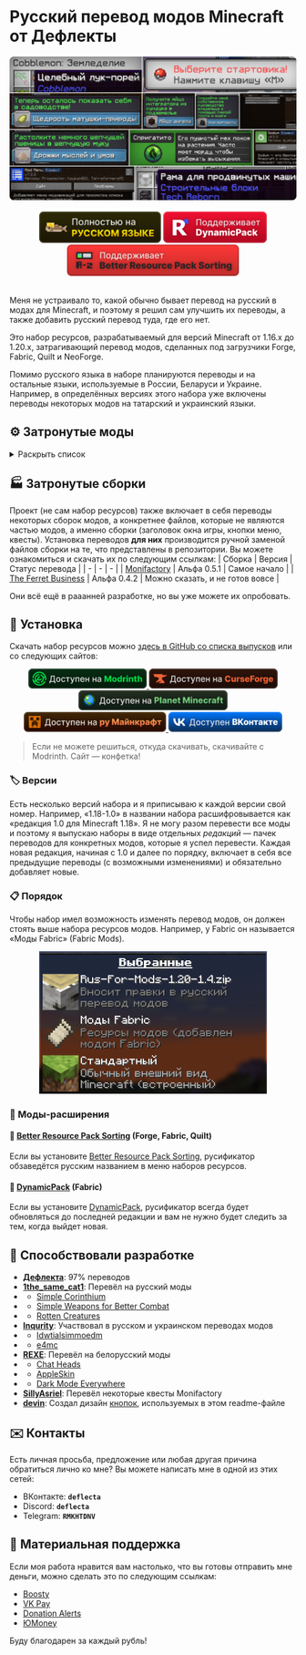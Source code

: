 # Русский перевод модов Minecraft от Дефлекты
<div align="center">
    <img title="В будущем заменю эту картинку" src="Разное/preview2.png">
    <br>
    <br>
    <img title="Никак не связано с «Фаргус Мультимедия». Это просто добрая отсылка. Я работаю над переводами один с 2020 года, лишь изредка получая помощь от народа (хотелось бы, конечно, больше вклада от Интернета, но имеем, что имеем)." src="Разное/fargus_cozy_vector.svg" height="55">
    <a href="https://modrinth.com/mod/dynamicpack"><img title="Хороший мод, хороший разработчик ❤️" src="Разное/dynamicpack_cozy_vector.svg" height="55"></a>
    <a href="https://modrinth.com/mod/better-resource-pack-sorting"><img title="Очень удобный мод" src="Разное/brps_cozy_vector.svg" height="55"></a>
    <br>
    <br>
    <!--<a href="https://github.com/RushanM/Minecraft-Mods-Russian-Translation/wiki/%D0%9F%D0%BE%D0%BC%D0%BE%D1%89%D1%8C-%D1%81-%D0%BF%D0%B5%D1%80%D0%B5%D0%B2%D0%BE%D0%B4%D0%BE%D0%BC">
        <img height="38" src="Разное/translate.svg">
    </a>-->
</div>

Меня не устраивало то, какой обычно бывает перевод на русский в модах для Minecraft, и поэтому я решил сам улучшить их переводы, а также добавить русский перевод туда, где его нет.

Это набор ресурсов, разрабатываемый для версий Minecraft от 1.16.x до 1.20.x, затрагивающий перевод модов, сделанных под загрузчики Forge, Fabric, Quilt и NeoForge.

Помимо русского языка в наборе планируются переводы и на остальные языки, используемые в России, Беларуси и Украине. Например, в определённых версиях этого набора уже включены переводы некоторых модов на татарский и украинский языки.

## ⚙️ Затронутые моды
<details>
<summary>Раскрыть список</summary>
<br>

* `1.16—1.20` — версии игры
* 🌌 — мода нет на эту версию
* ❌ — полного перевода пока нет, но возможно есть частичный
* ✅ — перевод готов

| Мод | [1.16](https://docs.google.com/spreadsheets/d/1RvozWJU5MYusAiJiMfODWA1t-bj2jhIj0FZCY5UU28k/edit?usp=sharing) | [1.17](https://docs.google.com/spreadsheets/d/1RvozWJU5MYusAiJiMfODWA1t-bj2jhIj0FZCY5UU28k/edit?usp=sharing) | [1.18](/1.18/assets/README.md) | [1.19](https://docs.google.com/spreadsheets/d/1RvozWJU5MYusAiJiMfODWA1t-bj2jhIj0FZCY5UU28k/edit?usp=sharing) | [1.20](https://docs.google.com/spreadsheets/d/1RvozWJU5MYusAiJiMfODWA1t-bj2jhIj0FZCY5UU28k/edit?usp=sharing) |
| - | - | - | - | - | - |
| [[TFB] Anthro Origins](https://modrinth.com/mod/tfb_anthro_origins) | ❌ | ❌ | ❌ | ❌ | ❌ |
| [A Few More Plushies](https://modrinth.com/mod/afmp) | 🌌 | 🌌 | 🌌 | ✅ Рус. | ❌ |
| [Additional Additions](https://modrinth.com/mod/addadd) | 🌌 | ❌ | ✅ Рус.<br>✅ Тат. | ✅ Рус.<br>✅ Тат. | ✅ Рус. |
| [Adorn](https://modrinth.com/mod/adorn) | ❌ | ❌ | ❌ | ❌ | ❌ |
| [All the Fan Made Discs](https://modrinth.com/mod/all-the-fan-made-discs) | 🌌 | 🌌 | ❌ | ❌ | ✅ Рус. |
| [Animatica](https://modrinth.com/mod/animatica) | 🌌 | ❌ | ❌ | ❌ | ✅ Рус. |
| [AppleSkin](https://modrinth.com/mod/appleskin) | ✅ Рус.<br>✅ Бел. | ✅ Рус.<br>✅ Бел. | ✅ Рус.<br>✅ Бел. | ✅ Рус.<br>✅ Бел. | ✅ Рус.<br>✅ Бел. |
| [Applied Energistics 2](https://modrinth.com/mod/ae2) | ❌ | ✅ Рус. | ❌ | ❌ | ❌ |
| [Ars Nouveau](https://modrinth.com/mod/ars-nouveau) | ❌ | ❌ | ❌ | ❌ | ❌ |
| [Automatic Tool Swap](https://www.curseforge.com/minecraft/mc-mods/automatic-tool-swap) | ❌ | ✅ Рус. | ❌ | ❌ | ❌ |
| [Back Up Beds](https://modrinth.com/mod/back-up-beds) | ❌ | ❌ | ❌ | ❌ | ✅ Рус. |
| [Backported Wolves](https://modrinth.com/mod/backported-wolves) | ❌ | ❌ | ❌ | ❌ | ❌ |
| [Bad Wither No Cookie - Reloaded](https://modrinth.com/mod/bad-wither-no-cookie) | ❌ | ❌ | ❌ | ❌ | ✅ Рус. |
| [Better Biome Blend](https://modrinth.com/mod/better-biome-blend) | ❌ | ✅ Рус. | ❌ | ❌ | 🌌 |
| [Better Mods Button](https://www.curseforge.com/minecraft/mc-mods/better-mods-button) | ❌ | ✅ Рус. | ❌ | ❌ | ❌ |
| [Bocchium](https://www.curseforge.com/minecraft/mc-mods/bocchium) | ❌ | ❌ | ❌ | ❌ | ✅ Рус. |
| [Bookshelf](https://modrinth.com/mod/bookshelf-lib) | ✅ Рус. | ❌ | ❌ | ❌ | ❌ |
| [Botania](https://modrinth.com/mod/botania) | ❌ | ❌ | ❌ | ❌ | ❌ |
| [Canvas Renderer](https://modrinth.com/mod/canvas) | 🌌 | ❌ | ❌ | ❌ | ❌ |
| [Catalogue](https://www.curseforge.com/minecraft/mc-mods/catalogue) | ✅ Рус. | ✅ Рус. | ❌ | ❌ | ❌ |
| [Cave Dweller Evolved](https://modrinth.com/mod/cave-dweller-evolved) | ❌ | ❌ | ❌ | ✅ Рус. | ✅ Рус. |
| [Cave Dweller](https://modrinth.com/mod/cave-dweller-fabric) | ❌ | ❌ | ❌ | ✅ Рус. | ✅ Рус. |
| [Chat Heads](https://modrinth.com/mod/chat-heads) | ✅ Рус.<br>✅ Бел.<br>✅ Тат. | ❌ | ❌ | ❌ | ✅ Рус. |
| [Classic Steam Dynamo](https://www.curseforge.com/minecraft/mc-mods/steam-dynamo) | ❌ | ❌ | ❌ | ❌ | ✅ Рус. |
| [Clear Despawn](https://modrinth.com/mod/cleardespawn) | ❌ | ❌ | ❌ | ❌ | ✅ Рус. |
| [Cloth Config API](https://modrinth.com/mod/cloth-config) | ✅ Рус. | ❌ | ❌ | ❌ | ✅ Рус. |
| [Cobblemon](https://modrinth.com/mod/cobblemon) | ❌ | ❌ | ❌ | ❌ | ❌ |
| [Configured](https://www.curseforge.com/minecraft/mc-mods/configured) | ❌ | ✅ Рус. | ❌ | ❌ | ❌ |
| [Controlling](https://modrinth.com/mod/controlling) | ❌ | ❌ | ❌ | ✅ Рус. | ❌ |
| [Cosmetic Armor Reworked](https://www.curseforge.com/minecraft/mc-mods/cosmetic-armor-reworked) | ❌ | ✅ Рус. | ❌ | ❌ | ❌ |
| [Cosmetic Armor](https://modrinth.com/mod/cosmetic-armor) | ❌ | ❌ | ❌ | ❌ | ✅ Рус. |
| [CreRaces](https://modrinth.com/mod/creraces) | ❌ | ❌ | ❌ | ❌ | ❌ |
| [Dark Mode Everywhere](https://modrinth.com/mod/dark-mode-everywhere) | ❌ | ❌ | ❌ | ❌ | ✅ Рус.<br>✅ Бел. |
| [Delightful Creators](https://www.curseforge.com/minecraft/mc-mods/delightful-creators-fabric) | ❌ | ❌ | ❌ | ❌ | ❌ |
| [Ding](https://modrinth.com/mod/ding) | ❌ | ❌ | ❌ | ❌ | ✅ Рус. |
| [Domestication Innovation](https://www.curseforge.com/minecraft/mc-mods/domestication-innovation) | ❌ | ❌ | ✅ Рус. | ❌ | ❌ |
| [Dynamic FPS](https://modrinth.com/mod/dynamic-fps) | ❌ | ❌ | ❌ | ❌ | ✅ Рус. |
| [e4mc](https://modrinth.com/mod/e4mc) | ❌ | ✅ Рус.<br>✅ Укр. | ✅ Рус.<br>✅ Укр. | ✅ Рус.<br>✅ Укр. | ✅ Рус.<br>✅ Укр. |
| [Enchantment Descriptions](https://www.curseforge.com/minecraft/mc-mods/enchantment-descriptions) | ❌ | ✅ Рус. | ❌ | ❌ | ❌ |
| [Endless Music](https://modrinth.com/mod/endless-music) | ❌ | ❌ | ❌ | ❌ | ✅ Рус. |
| [Enhanced Attack Indicator](https://modrinth.com/mod/enhanced-attack-indicator) | ❌ | ❌ | ❌ | ❌ | ✅ Рус. |
| [Enigmatic Legacy](https://modrinth.com/mod/enigmatic-legacy) | ❌ | ❌ | ❌ | ❌ | ❌ |
| [Entity Culling](https://modrinth.com/mod/entityculling) | ❌ | ❌ | ❌ | ❌ | ✅ Рус. |
| [Fabric](https://fabricmc.net) | ✅ Рус. | ✅ Рус. | ✅ Рус. | ✅ Рус. | ✅ Рус. |
| [FabricSkyBoxes Interop](https://modrinth.com/mod/fabricskyboxes-interop) | ❌ | ❌ | ❌ | ❌ | ✅ Рус. |
| [FabricSkyBoxes](https://modrinth.com/mod/fabricskyboxes) | ❌ | ❌ | ❌ | ❌ | ✅ Рус.<br>✅ Тат. |
| [FastWorkbench](https://www.curseforge.com/minecraft/mc-mods/fastworkbench) | ❌ | ❌ | ❌ | ❌ | ❌ |
| [Forge](https://files.minecraftforge.net/net/minecraftforge/forge) | ❌ | ❌ | ✅ Рус. | ✅ Рус. | ❌ |
| [Full Brightness Toggle](https://modrinth.com/mod/full-brightness-toggle) | ❌ | ❌ | ❌ | ❌ | ✅ Рус. |
| [Functional Thermal Drawers](https://www.curseforge.com/minecraft/mc-mods/functional-thermal-drawers) | ❌ | ❌ | ❌ | ❌ | ✅ Рус. |
| [FurBandits](https://www.curseforge.com/minecraft/mc-mods/furbandits) | ❌ | ❌ | ❌ | ❌ | ❌ |
| [Guardians Galore](https://modrinth.com/mod/guardians-galore-fabric) | ❌ | ❌ | ❌ | ❌ | ✅ Рус. |
| [Happy Pride Moth!](https://modrinth.com/mod/pride-moths) | ❌ | ❌ | ❌ | ❌ | ✅ Рус. |
| [Iceopolis](https://www.curseforge.com/minecraft/mc-mods/iceopolis) | 🌌 | 🌌 | 🌌 | ✅ Рус. | 🌌 |
| [Idwtialsimmoedm](https://modrinth.com/mod/idwtialsimmoedm) | ❌ | ❌ | ✅ Рус. | ❌ | ✅ Рус. |
| [Immersive Petroleum](https://www.curseforge.com/minecraft/mc-mods/immersive-petroleum) | ❌ | 🌌 | ❌ | ❌ | 🌌 |
| [Iris Shaders](https://modrinth.com/mod/iris) | ❌ | ❌ | ❌ | ❌ | ❌ |
| [Jade 🔍](https://modrinth.com/mod/jade) | ❌ | ❌ | ❌ | ❌ | ❌ |
| [Just Enough Advancements](https://www.curseforge.com/minecraft/mc-mods/jea) | ❌ | ❌ | ❌ | ❌ | ❌ |
| [Just Enough Resources](https://modrinth.com/mod/just-enough-resources-jer) | ❌ | ❌ | ❌ | ❌ | ❌ |
| [Kawaii Dishes](https://modrinth.com/mod/kawaii-dishes) | ❌ | ❌ | ❌ | ❌ | ❌ |
| [LibJF](https://modrinth.com/mod/libjf) | ❌ | ❌ | ❌ | ❌ | ✅ Рус. |
| [Litematica](https://litematica.org) | ❌ | ❌ | ❌ | ✅ Рус. | ❌ |
| [Look](https://modrinth.com/mod/look) | ❌ | ❌ | ❌ | ❌ | ✅ Рус. |
| [Loqui](https://loqui.imb11.dev) | 🌌 | 🌌 | 🌌 | ✅ Рус. | ✅ Рус. |
| [Lucky Block](https://www.curseforge.com/minecraft/mc-mods/lucky-block) | ❌ | ❌ | ✅ Рус.<br>✅ Тат. | ❌ | ❌ |
| [Lycanthropy](https://modrinth.com/mod/lycanthropy) | ❌ | ❌ | ❌ | ❌ | ✅ Рус. |
| [Make Bubbles Pop](https://modrinth.com/mod/make_bubbles_pop) | ❌ | ❌ | ❌ | ❌ | ✅ Рус. |
| [Mana and Artifice](https://modrinth.com/mod/mana-and-artifice) | ❌ | ❌ | ❌ | ❌ | ❌ |
| [MarbleGate's Exotic Enchantment: Flowing Agony](https://modrinth.com/mod/flowing-agony) | ❌ | ❌ | ❌ | ❌ | ❌ |
| [Mica](https://modrinth.com/mod/mica) | ❌ | ❌ | ❌ | ❌ | ✅ Рус. |
| [Mod Menu](https://modrinth.com/mod/modmenu) | ❌ | ❌ | ✅ Рус. | ✅ Рус. | ✅ Рус. |
| [More Music Discs](https://modrinth.com/mod/more-music-discs) | ❌ | ❌ | ❌ | ❌ | ✅ Рус. |
| [NEEPMeat](https://modrinth.com/mod/neepmeat) | ❌ | ❌ | ❌ | ❌ | ❌ |
| [Neighborly](https://www.curseforge.com/minecraft/mc-mods/neighborly) | ❌ | ❌ | ❌ | ❌ | ❌ |
| [NeoForge](https://neoforged.net) | ❌ | ❌ | ❌ | ❌ | ❌ |
| [Nevermore!](https://modrinth.com/datapack/nevermore) | ❌ | ❌ | ❌ | ❌ | ❌ |
| [Pigsteel](https://modrinth.com/mod/pigsteel-fabric) | ❌ | ❌ | ❌ | ❌ | ✅ Рус. |
| [Raised](https://modrinth.com/mod/raised) | ❌ | ❌ | ❌ | ❌ | ❌ |
| [Rats](https://modrinth.com/mod/rats) | ❌ | ❌ | ❌ | ❌ | ❌ |
| [Redstone Clock](https://www.curseforge.com/minecraft/mc-mods/redstone-clock) | ❌ | ❌ | ❌ | ❌ | ✅ Рус. |
| [Regions Unexplored](https://modrinth.com/mod/regions-unexplored) | ❌ | ❌ | ❌ | ❌ | ❌ |
| [Respackopts](https://modrinth.com/mod/respackopts) | ❌ | ❌ | ❌ | ❌ | ✅ Рус. |
| [Rotten Creatures](https://modrinth.com/mod/rottencreatures) | ❌ | ❌ | ✅ Рус. | ✅ Рус. | ❌ |
| [Roughly Enough Items](https://modrinth.com/mod/rei) | ❌ | ❌ | ❌ | ❌ | ❌ |
| [Showcase Item](https://modrinth.com/mod/showcase-item) | ❌ | ❌ | ❌ | ❌ | ✅ Рус. |
| [Simple Corinthium](https://www.curseforge.com/minecraft/mc-mods/simple-corinthium) | ❌ | ❌ | ✅ Рус. | ✅ Рус. | ❌ |
| [Simple Weapons for Better Combat](https://www.curseforge.com/minecraft/mc-mods/simple-weapons-for-better-combat) | ❌ | ❌ | ✅ Рус. | ✅ Рус. | ❌ |
| [SimplyStatus](https://modrinth.com/mod/simplystatus) | ❌ | ❌ | ❌ | ❌ | ✅ Рус. |
| [Smooth Boot (Fabric)](https://modrinth.com/mod/smoothboot-fabric) | ❌ | ❌ | ❌ | ✅ Рус. | ❌ |
| [Smooth Boot (Reloaded)](https://modrinth.com/mod/smooth-boot-reloaded) | ❌ | ❌ | ❌ | ✅ Рус. | ❌ |
| [Snad](https://www.curseforge.com/minecraft/mc-mods/snad) | ❌ | ❌ | ❌ | ❌ | ✅ Рус. |
| [Sodium Extra](https://modrinth.com/mod/sodium-extra) | ❌ | ❌ | ❌ | ❌ | ❌ |
| [Sodium](https://modrinth.com/mod/sodium) | ❌ | ✅ Рус. | ✅ Рус. | ✅ Рус. | ❌ |
| [Sulfur Based Weapon Development](https://modrinth.com/mod/sbwd) | 🌌 | 🌌 | 🌌 | ✅ Рус. | 🌌 |
| [Tech Reborn](https://www.curseforge.com/minecraft/mc-mods/techreborn) | ❌ | ❌ | ❌ | ❌ | ❌ |
| [The Dark Dweller](https://modrinth.com/mod/the-dark-dweller) | ❌ | ❌ | ❌ | ✅ Рус. | ❌ |
| [The Fellow Furries Mod](https://modrinth.com/mod/fellowfurriesmod) | ❌ | ❌ | ❌ | ❌ | ✅ Рус. |
| [The Twilight Forest](https://www.curseforge.com/minecraft/mc-mods/the-twilight-forest) | ❌ | ❌ | ❌ | ❌ | ✅ Рус. |
| [Thermal Systeams: Monifactory Edition](https://github.com/ThePansmith/Monifactory/blob/main/mods/systeams-1.20.1-1.7.1.jar) | ❌ | ❌ | ❌ | ❌ | ✅ Рус. |
| [Thigh highs etc.](https://modrinth.com/mod/thigh-highs-etc) | ❌ | ❌ | ❌ | ❌ | ✅ Рус. |
| [Title Fixer](https://modrinth.com/mod/title-fixer) | ❌ | ❌ | ❌ | ❌ | ✅ Рус. |
| [Toast Control](https://www.curseforge.com/minecraft/mc-mods/toast-control) | ❌ | ❌ | ❌ | ❌ | ✅ Рус. |
| [Tool Belt](https://www.curseforge.com/minecraft/mc-mods/tool-belt) | ❌ | ❌ | ❌ | ❌ | ✅ Рус. |
| [Tool Stats](https://modrinth.com/mod/tool-stats) | ❌ | ❌ | ❌ | ❌ | ✅ Рус. |
| [Touhou Little Maid](https://modrinth.com/mod/touhou-little-maid) | ❌ | ❌ | ❌ | ❌ | ❌ |

Список будет пополняться.
</details>

## 🏭 Затронутые сборки

Проект (не сам набор ресурсов) также включает в себя переводы некоторых сборок модов, а конкретнее файлов, которые не являются частью модов, а именно сборки (заголовок окна игры, кнопки меню, квесты). Установка переводов **для них** производится ручной заменой файлов сборки на те, что представлены в репозитории. Вы можете ознакомиться и скачать их по следующим ссылкам:
| Сборка | Версия | Статус перевода |
| - | - | - |
| [Monifactory](/Сборки/Monifactory/) | Альфа 0.5.1 | Самое начало |
| [The Ferret Business](/Сборки/The%20Ferret%20Business/) | Альфа 0.4.2 | Можно сказать, и не готов вовсе |

Они всё ещё в рааанней разработке, но вы уже можете их опробовать.

## 🚀 Установка
Скачать набор ресурсов можно [здесь в GitHub со списка выпусков](https://github.com/RushanM/Minecraft-Mods-Russian-Translation/releases) или со следующих сайтов:
<div align="center">
<a href="https://modrinth.com/resourcepack/mods-ru">
    <img height="35" src="Разное/modrinth_compact_vector.svg">
</a>
<a href="https://www.curseforge.com/minecraft/texture-packs/mods-ru">
    <img height="35" src="Разное/curseforge_compact_vector.svg">
<a href="https://www.planetminecraft.com/texture-pack/mods-russian-translation-6270800/">
    <img height="35" src="Разное/planet_compact_vector.svg">
</a>
<a href="https://ru-minecraft.ru/fayly-dlya-minecraft/79004-mods-ru.html">
    <img height="35" src="Разное/rumc_compact_vector.svg">
</a>
<a href="https://vk.com/demipr">
    <img height="35" src="Разное/vk_compact_vector.svg">
</a>
</a>
</div>

> Если не можете решиться, откуда скачивать, скачивайте с Modrinth. Сайт — конфетка!

### 🏷️ Версии
Есть несколько версий набора и я приписываю к каждой версии свой номер. Например, «1.18-1.0» в названии набора расшифровывается как «редакция 1.0 для Minecraft 1.18». Я не могу разом перевести все моды и поэтому я выпускаю наборы в виде отдельных *редакций* — пачек переводов для конкретных модов, которые я успел перевести. Каждая новая редакция, начиная с 1.0 и далее по порядку, включает в себя все предыдущие переводы (с возможными изменениями) и обязательно добавляет новые.

<!-- ### Скачивание

Поместите скачанный архив в папку resourcepacks в папке .minecraft.

Включите набор в игре. -->

### 📋 Порядок
Чтобы набор имел возможность изменять перевод модов, он должен стоять выше набора ресурсов модов. Например, у Fabric он называется «Моды Fabric» (Fabric Mods).
<div align="center">
    <img title="Хаос, хаос!? Нет, нет! Порядок, порядок!" height="250" src="Разное/order_v3.png">
</div>

### 🔁 Моды-расширения
#### 📃 [Better Resource Pack Sorting](https://modrinth.com/mod/better-resource-pack-sorting) (Forge, Fabric, Quilt)
Если вы установите [Better Resource Pack Sorting](https://modrinth.com/mod/better-resource-pack-sorting), русификатор обзаведётся русским названием в меню наборов ресурсов.
#### 🔄 [DynamicPack](https://modrinth.com/mod/dynamicpack) (Fabric)
Если вы установите [DynamicPack](https://modrinth.com/mod/dynamicpack), русификатор всегда будет обновляться до последней редакции и вам не нужно будет следить за тем, когда выйдет новая.

## 📛 Способствовали разработке
* [**Дефлекта**](https://github.com/RushanM): 97% переводов
* [**1the_same_cat1**](https://www.curseforge.com/members/1the_same_cat1): Перевёл на русский моды 
* * [Simple Corinthium](https://www.curseforge.com/minecraft/mc-mods/simple-corinthium)
* * [Simple Weapons for Better Combat](https://www.curseforge.com/minecraft/mc-mods/simple-weapons-for-better-combat)
* * [Rotten Creatures](https://modrinth.com/mod/rottencreatures)
* [**Inqurity**](https://github.com/Inqurity): Участвовал в русском и украинском переводах модов
* * [Idwtialsimmoedm](https://modrinth.com/mod/idwtialsimmoedm)
* * [e4mc](https://modrinth.com/mod/e4mc)
* [**REXE**](https://github.com/RedmanEXE): Перевёл на белорусский моды
* * [Chat Heads](https://modrinth.com/mod/chat-heads)
* * [AppleSkin](https://modrinth.com/mod/appleskin)
* * [Dark Mode Everywhere](https://modrinth.com/mod/dark-mode-everywhere)
* [**SillyAsriel**](https://github.com/SillyAsriel): Перевёл некоторые квесты Monifactory
* [**devin**](https://github.com/intergrav): Создал дизайн [кнопок](https://github.com/intergrav/devins-badges), используемых в этом readme-файле

## ✉️ Контакты
Есть личная просьба, предложение или любая другая причина обратиться лично ко мне? Вы можете написать мне в одной из этих сетей:
* ВКонтакте: **`deflecta`**
* Discord: **`deflecta`**
* Telegram: **`RMKHTDNV`**

## 💝 Материальная поддержка
Если моя работа нравится вам настолько, что вы готовы отправить мне деньги, можно сделать это по следующим ссылкам:
* [Boosty](https://boosty.to/rushanm)
* [VK Pay](https://vk.me/moneysend/deflecta)
* [Donation Alerts](https://www.donationalerts.com/r/deflecta)
* [ЮMoney](https://yoomoney.ru/to/410015215253910)

Буду благодарен за каждый рубль!